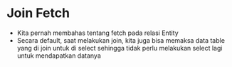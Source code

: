 # Join Fetch
* Kita pernah membahas tentang fetch pada relasi Entity
* Secara default, saat melakukan join, kita juga bisa memaksa data table yang di join untuk di select sehingga tidak perlu melakukan select lagi untuk mendapatkan datanya
